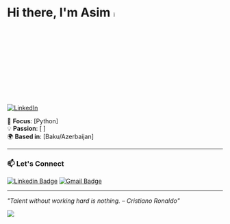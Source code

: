 # Hi there, I'm Asim <a href="https://www.gautamkrishnar.com/"><img src="https://media.giphy.com/media/hvRJCLFzcasrR4ia7z/giphy.gif" width="5%"></a>

[![LinkedIn](https://img.shields.io/badge/LinkedIn-0077B5?style=flat&logo=linkedin&logoColor=white)](https://linkedin.com/in/7aim)

🎯 **Focus**: [Python]  
💡 **Passion**: [ ]  
🌍 **Based in**: [Baku/Azerbaijan]  

---

### 📫 Let's Connect  
[![Linkedin Badge](https://img.shields.io/badge/-7aim-blue?style=flat&logo=Linkedin&logoColor=white&link=https://www.linkedin.com/in/jlim/)](https://www.linkedin.com/in/7aim/)
[![Gmail Badge](https://img.shields.io/badge/-7asim4-c14438?style=flat&logo=Gmail&logoColor=white&link=mailto:jessicalim813@gmail.com)](mailto:7asim4@gmail.com)





---

*"Talent without working hard is nothing. – Cristiano Ronaldo"*

![](https://github.com/7aim/Python-Documents/blob/aim71/giphy.gif?raw=true)
